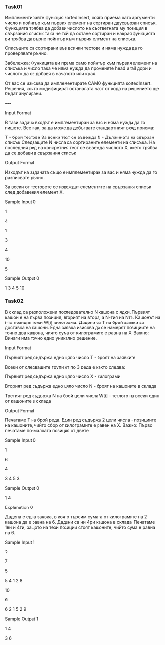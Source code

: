 ### Task01 ###

Имплементирайте функция sortedInsert, която приема като аргументи число и пойнтър към първия елемент на сортиран двусвързан списък. Функцията трябва да добави числото на съответната му позиция в свързания списък така че той да остане сортиран и накрая функцията ви трябва да върне пойнтър към първия елемент на списъка.

Списъците са сортирани във всички тестове и няма нужда да го проверявате ръчно.

Забележка: Функицята ви према само пойнтър към първия елемент на списъка и число така че няма нужда да променяте head и tail дори и числото да се добавя в началото или края.

От вас се изисква да имплементирате САМО функцията sortedInsert. Решения, които модифицират останалата част от кода на решението ще бъдат анулирани.

***---***

Input Format

В тази задача входът е имплементиран за вас и няма нужда да го пишете. Все пак, за да може да дебъгвате стандартният вход приема:

T - брой тестове
За всеки тест се въвежда N - Дължината на свързан списък
Следващите N числа са сортираните елементи на списъка.
На последния ред на конкретния тест се въвежда числото X, което трябва да се добави в свързания списък

Output Format

Изходът на задачата също е имплементиран за вас и няма нужда да го разписвате ръчно.

За всеки от тестовете се извеждат елементите на свързания списък след добавения елемент X.

Sample Input 0

1


4

1 

3 

4 

10

5

Sample Output 0

1 3 4 5 10

### Task02 ###

В склад са разположени последователно N кашона с ядки. Първият кашон е на първа позиция, вторият на втора, а N-тия на Nта. Кашонът на i-та позиция тежи W[i] килограма. Дадени са T на брой заявки за доставка на кашони. Една заявка изисква да се намерят позициите на точно два кашона, чиято сума от килограмите е равна на X. Важно: Винаги има точно едно уникално решение.

Input Format

Първият ред съдържа едно цяло число T - броят на заявките

Всеки от следващите групи от по 3 реда е както следва:

Първият ред съдържа едно цяло число X - килограми

Вторият ред съдържа едно цяло число N - броят на кашоните в склада

Третият ред съдържа N на брой цели числа W[i] - теглото на всеки един от кашоните в склада

Output Format

Печатаме T на брой реда. Един ред съдържа 2 цели числа - позициите на кашоните, чийто сбор от килограмите е равен на X. Важно: Първо печатаме по-малката позиция от двете

Sample Input 0

1

6

4

3 4 5 3

Sample Output 0

1 4

Explanation 0

Дадена е една заявка, в която търсим сумата от килограмите на 2 кашона да е равна на 6. Дадени са ни 4ри кашона в склада. Печатаме 1ви и 4ти, защото на тези позиции стоят кашоните, чийто сума е равна на 6.

Sample Input 1

2

7

5

5 4 1 2 8

10

6

6 2 1 5 2 9

Sample Output 1

1 4

3 6